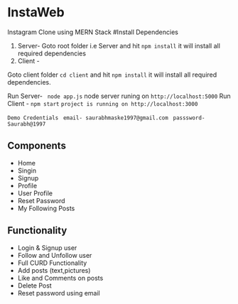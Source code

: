 # InstaWeb
Instagram Clone using MERN Stack
#Install Dependencies 
1. Server-
Goto root folder i.e Server and hit `npm install` it will install all required dependencies
2. Client -

Goto client  folder 
`cd client` and hit `npm install` it will install all required dependencies.

Run Server- ` node app.js` node server runing on `http://localhost:5000`
Run Client - `npm start`
 `project is running on http://localhost:3000`
 
 `Demo Credentials`
` email- saurabhmaske1997@gmail.com`
` passsword- Saurabh@1997`
 
 ## Components
 - Home
 - Singin 
 - Signup
 - Profile
 - User Profile
 - Reset Password
 - My Following Posts
 
 ## Functionality
 - Login & Signup user
 - Follow and Unfollow user
 - Full CURD Functionality
 - Add posts (text,pictures)
 - Like and Comments on posts
 - Delete Post
 - Reset password using email
 
 
 
